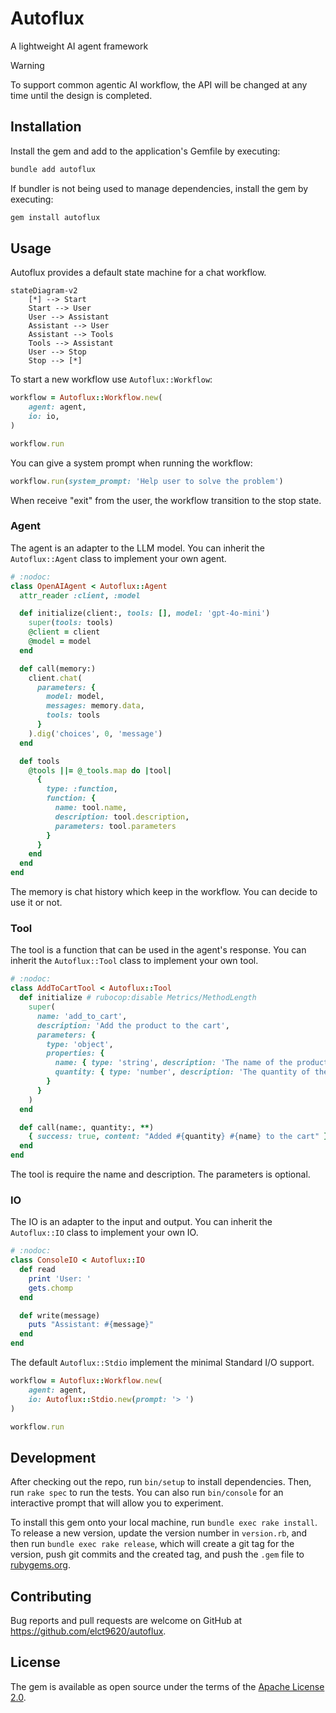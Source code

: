 Autoflux
===

A lightweight AI agent framework

> [!WARNING]
> To support common agentic AI workflow, the API will be changed at any time until the design is completed.

## Installation

Install the gem and add to the application's Gemfile by executing:

```bash
bundle add autoflux
```

If bundler is not being used to manage dependencies, install the gem by executing:

```bash
gem install autoflux
```

## Usage

Autoflux provides a default state machine for a chat workflow.

```mermaid
stateDiagram-v2
    [*] --> Start
    Start --> User
    User --> Assistant
    Assistant --> User
    Assistant --> Tools
    Tools --> Assistant
    User --> Stop
    Stop --> [*]
```

To start a new workflow use `Autoflux::Workflow`:

```ruby
workflow = Autoflux::Workflow.new(
    agent: agent,
    io: io,
)

workflow.run
```

You can give a system prompt when running the workflow:

```ruby
workflow.run(system_prompt: 'Help user to solve the problem')
```

When receive "exit" from the user, the workflow transition to the stop state.

### Agent

The agent is an adapter to the LLM model. You can inherit the `Autoflux::Agent` class to implement your own agent.

```ruby
# :nodoc:
class OpenAIAgent < Autoflux::Agent
  attr_reader :client, :model

  def initialize(client:, tools: [], model: 'gpt-4o-mini')
    super(tools: tools)
    @client = client
    @model = model
  end

  def call(memory:)
    client.chat(
      parameters: {
        model: model,
        messages: memory.data,
        tools: tools
      }
    ).dig('choices', 0, 'message')
  end

  def tools
    @tools ||= @_tools.map do |tool|
      {
        type: :function,
        function: {
          name: tool.name,
          description: tool.description,
          parameters: tool.parameters
        }
      }
    end
  end
end
```

The memory is chat history which keep in the workflow. You can decide to use it or not.

### Tool

The tool is a function that can be used in the agent's response. You can inherit the `Autoflux::Tool` class to implement your own tool.

```ruby
# :nodoc:
class AddToCartTool < Autoflux::Tool
  def initialize # rubocop:disable Metrics/MethodLength
    super(
      name: 'add_to_cart',
      description: 'Add the product to the cart',
      parameters: {
        type: 'object',
        properties: {
          name: { type: 'string', description: 'The name of the product' },
          quantity: { type: 'number', description: 'The quantity of the product' }
        }
      }
    )
  end

  def call(name:, quantity:, **)
    { success: true, content: "Added #{quantity} #{name} to the cart" }
  end
end
```

The tool is require the name and description. The parameters is optional.

### IO

The IO is an adapter to the input and output. You can inherit the `Autoflux::IO` class to implement your own IO.

```ruby
# :nodoc:
class ConsoleIO < Autoflux::IO
  def read
    print 'User: '
    gets.chomp
  end

  def write(message)
    puts "Assistant: #{message}"
  end
end
```

The default `Autoflux::Stdio` implement the minimal Standard I/O support.

```ruby
workflow = Autoflux::Workflow.new(
    agent: agent,
    io: Autoflux::Stdio.new(prompt: '> ')
)

workflow.run
```

## Development

After checking out the repo, run `bin/setup` to install dependencies. Then, run `rake spec` to run the tests. You can also run `bin/console` for an interactive prompt that will allow you to experiment.

To install this gem onto your local machine, run `bundle exec rake install`. To release a new version, update the version number in `version.rb`, and then run `bundle exec rake release`, which will create a git tag for the version, push git commits and the created tag, and push the `.gem` file to [rubygems.org](https://rubygems.org).

## Contributing

Bug reports and pull requests are welcome on GitHub at https://github.com/elct9620/autoflux.

## License

The gem is available as open source under the terms of the [Apache License 2.0](https://opensource.org/licenses/Apache-2.0).

